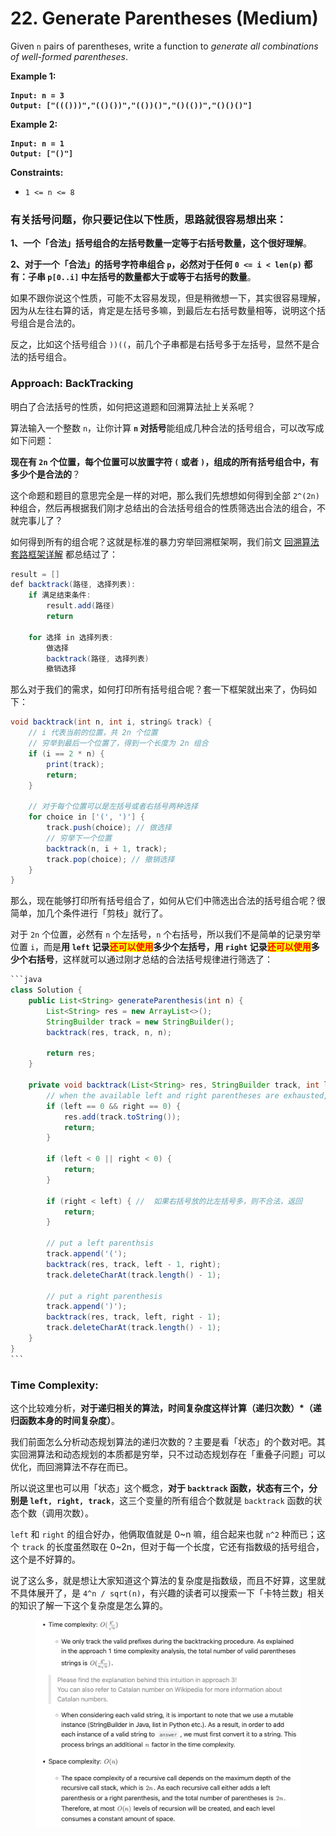 # 22. Generate Parentheses (Medium)

Given `n` pairs of parentheses, write a function to _generate all combinations of well-formed parentheses_.

**Example 1:**

<pre><code><strong>Input: n = 3
</strong><strong>Output: ["((()))","(()())","(())()","()(())","()()()"]
</strong></code></pre>

**Example 2:**

<pre><code><strong>Input: n = 1
</strong><strong>Output: ["()"] 
</strong></code></pre>

**Constraints:**

* `1 <= n <= 8`



### **有关括号问题，你只要记住以下性质，思路就很容易想出来：**

**1、一个「合法」括号组合的左括号数量一定等于右括号数量，这个很好理解**。

**2、对于一个「合法」的括号字符串组合 `p`，必然对于任何 `0 <= i < len(p)` 都有：子串 `p[0..i]` 中左括号的数量都大于或等于右括号的数量**。

如果不跟你说这个性质，可能不太容易发现，但是稍微想一下，其实很容易理解，因为从左往右算的话，肯定是左括号多嘛，到最后左右括号数量相等，说明这个括号组合是合法的。

反之，比如这个括号组合 `))((`，前几个子串都是右括号多于左括号，显然不是合法的括号组合。



### Approach: BackTracking

明白了合法括号的性质，如何把这道题和回溯算法扯上关系呢？

算法输入一个整数 `n`，让你计算 **`n` 对括号**能组成几种合法的括号组合，可以改写成如下问题：

**现在有 `2n` 个位置，每个位置可以放置字符 `(` 或者 `)`，组成的所有括号组合中，有多少个是合法的**？

这个命题和题目的意思完全是一样的对吧，那么我们先想想如何得到全部 `2^(2n)` 种组合，然后再根据我们刚才总结出的合法括号组合的性质筛选出合法的组合，不就完事儿了？

如何得到所有的组合呢？这就是标准的暴力穷举回溯框架啊，我们前文 [回溯算法套路框架详解](https://labuladong.github.io/algo/di-ling-zh-bfe1b/hui-su-sua-c26da/) 都总结过了：

```java
result = []
def backtrack(路径, 选择列表):
    if 满足结束条件:
        result.add(路径)
        return
    
    for 选择 in 选择列表:
        做选择
        backtrack(路径, 选择列表)
        撤销选择
```

那么对于我们的需求，如何打印所有括号组合呢？套一下框架就出来了，伪码如下：

```java
void backtrack(int n, int i, string& track) {
    // i 代表当前的位置，共 2n 个位置
    // 穷举到最后一个位置了，得到一个长度为 2n 组合
    if (i == 2 * n) {
        print(track);
        return;
    }

    // 对于每个位置可以是左括号或者右括号两种选择
    for choice in ['(', ')'] {
        track.push(choice); // 做选择
        // 穷举下一个位置
        backtrack(n, i + 1, track);
        track.pop(choice); // 撤销选择
    }
}
```

那么，现在能够打印所有括号组合了，如何从它们中筛选出合法的括号组合呢？很简单，加几个条件进行「剪枝」就行了。

对于 `2n` 个位置，必然有 `n` 个左括号，`n` 个右括号，所以我们不是简单的记录穷举位置 `i`，而是**用 `left` 记录**<mark style="color:red;">**还可以使用**</mark>**多少个左括号，用 `right` 记录**<mark style="color:red;">**还可以使用**</mark>**多少个右括号**，这样就可以通过刚才总结的合法括号规律进行筛选了：

````java
```java
class Solution {
    public List<String> generateParenthesis(int n) {
        List<String> res = new ArrayList<>();
        StringBuilder track = new StringBuilder();
        backtrack(res, track, n, n);

        return res;
    }

    private void backtrack(List<String> res, StringBuilder track, int left, int right) {
        // when the available left and right parentheses are exhausted, it's the valid result'
        if (left == 0 && right == 0) {
            res.add(track.toString());
            return;
        }

        if (left < 0 || right < 0) {
            return;
        }

        if (right < left) { //  如果右括号放的比左括号多，则不合法，返回
            return;
        }

        // put a left parenthsis
        track.append('(');
        backtrack(res, track, left - 1, right);
        track.deleteCharAt(track.length() - 1);

        // put a right parenthesis
        track.append(')');
        backtrack(res, track, left, right - 1);
        track.deleteCharAt(track.length() - 1);
    }
}
```
````

### Time Complexity:

这个比较难分析，**对于递归相关的算法，时间复杂度这样计算（递归次数）\*（递归函数本身的时间复杂度）**。

我们前面怎么分析动态规划算法的递归次数的？主要是看「状态」的个数对吧。其实回溯算法和动态规划的本质都是穷举，只不过动态规划存在「重叠子问题」可以优化，而回溯算法不存在而已。

所以说这里也可以用「状态」这个概念，**对于 `backtrack` 函数，状态有三个，分别是 `left, right, track`**，这三个变量的所有组合个数就是 `backtrack` 函数的状态个数（调用次数）。

`left` 和 `right` 的组合好办，他俩取值就是 0\~n 嘛，组合起来也就 `n^2` 种而已；这个 `track` 的长度虽然取在 0\~2n，但对于每一个长度，它还有指数级的括号组合，这个是不好算的。

说了这么多，就是想让大家知道这个算法的复杂度是指数级，而且不好算，这里就不具体展开了，是 `4^n / sqrt(n)`，有兴趣的读者可以搜索一下「卡特兰数」相关的知识了解一下这个复杂度是怎么算的。

<figure><img src="../../../.gitbook/assets/image (4) (1).png" alt="" width="563"><figcaption></figcaption></figure>
